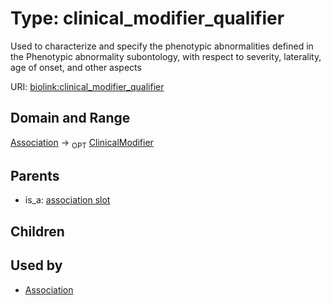 
# Type: clinical_modifier_qualifier


Used to characterize and specify the phenotypic abnormalities defined in the Phenotypic abnormality subontology, with respect to severity, laterality, age of onset, and other aspects

URI: [biolink:clinical_modifier_qualifier](https://w3id.org/biolink/vocab/clinical_modifier_qualifier)


## Domain and Range

[Association](Association.md) ->  <sub>OPT</sub> [ClinicalModifier](ClinicalModifier.md)

## Parents

 *  is_a: [association slot](association_slot.md)

## Children


## Used by

 * [Association](Association.md)
